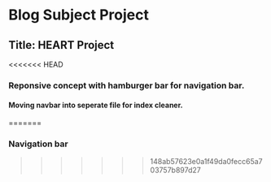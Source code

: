  # Blog Subject Project
 ## Title: HEART Project
<<<<<<< HEAD
### Reponsive concept with hamburger bar for navigation bar.
#### Moving navbar into seperate file for index cleaner.
=======
 ### Navigation bar 
>>>>>>> 148ab57623e0a1f49da0fecc65a703757b897d27
